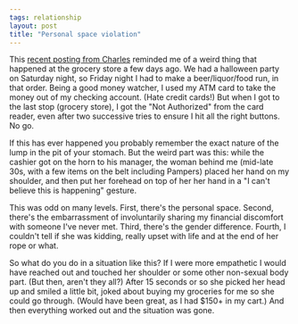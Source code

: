 ```yaml
---
tags: relationship
layout: post
title: "Personal space violation"
---
```




This <a href="http://fishbowl.pastiche.org/archives/001140.html#001140">recent posting from Charles</a> reminded me of a weird thing that happened at the grocery store a few days ago. We had a halloween party on Saturday night, so Friday night I had to make a beer/liquor/food run, in that order. Being a good money watcher, I used my ATM card to take the money out of my checking account. (Hate credit cards!) But when I got to the last stop (grocery store), I got the "Not Authorized" from the card reader, even after two successive tries to ensure I hit all the right buttons. No go.

<p>If this has ever happened you probably remember the exact nature of the lump in the pit of your stomach. But the weird part was this: while the cashier got on the horn to his manager, the woman behind me (mid-late 30s, with a few items on the belt including Pampers) placed her hand on my shoulder, and then put her forehead on top of her her hand in a "I can't believe this is happening" gesture.</p>

<p>This was odd on many levels. First, there's the  personal space. Second, there's the embarrassment of involuntarily sharing my financial discomfort with someone I've never met. Third, there's the gender difference. Fourth, I couldn't tell if she was kidding, really upset with life and at the end of her rope or what.</p>

<p>So what do you do in a situation like this? If I were more empathetic I would have reached out and touched her shoulder or some other non-sexual body part. (But then, aren't they all?) After 15 seconds or so she picked her head up and smiled a little bit, joked about buying my groceries for me so she could go through. (Would have been great, as I had $150+ in my cart.) And then everything worked out and the situation was gone.</p>


